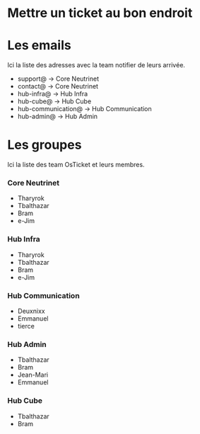 # Mettre un ticket au bon endroit

# Les emails
Ici la liste des adresses avec la team notifier de leurs arrivée.

 * support@ -> Core Neutrinet
 * contact@ -> Core Neutrinet
 * hub-infra@ -> Hub Infra
 * hub-cube@ -> Hub Cube
 * hub-communication@ -> Hub Communication
 * hub-admin@ -> Hub Admin

# Les groupes
Ici la liste des team OsTicket et leurs membres.

### Core Neutrinet
* Tharyrok
* Tbalthazar
* Bram
* e-Jim

### Hub Infra
* Tharyrok
* Tbalthazar
* Bram
* e-Jim

### Hub Communication
* Deuxnixx
* Emmanuel
* tierce

### Hub Admin
* Tbalthazar
* Bram
* Jean-Mari
* Emmanuel

### Hub Cube
* Tbalthazar
* Bram